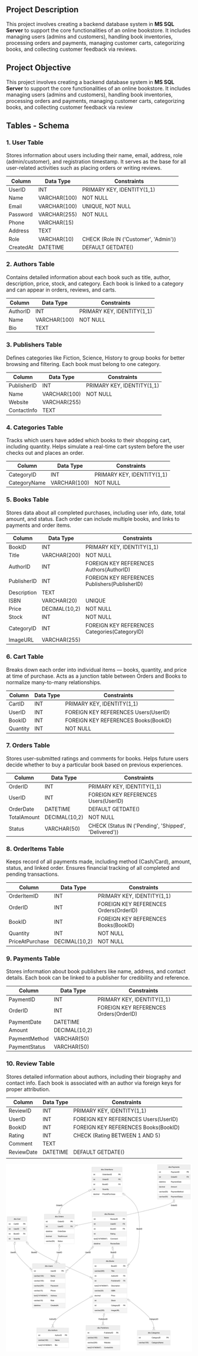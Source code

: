 
## Project Description

This project involves creating a backend database system in **MS SQL Server** to support the core functionalities of an online bookstore. It includes managing users (admins and customers), handling book inventories, processing orders and payments, managing customer carts, categorizing books, and collecting customer feedback via reviews.


## Project Objective

This project involves creating a backend database system in **MS SQL Server** to support the core functionalities of an online bookstore. It includes managing users (admins and customers), handling book inventories, processing orders and payments, managing customer carts, categorizing books, and collecting customer feedback via review

## Tables - Schema

### 1. User Table

Stores information about users including their name, email, address, role (admin/customer), and registration timestamp. It serves as the base for all user-related activities such as placing orders or writing reviews.

|Column|Data Type|Constraints|
|---|---|---|
|UserID|INT|PRIMARY KEY, IDENTITY(1,1)|
|Name|VARCHAR(100)|NOT NULL|
|Email|VARCHAR(100)|UNIQUE, NOT NULL|
|Password|VARCHAR(255)|NOT NULL|
|Phone|VARCHAR(15)||
|Address|TEXT||
|Role|VARCHAR(10)|CHECK (Role IN ('Customer', 'Admin'))|
|CreatedAt|DATETIME|DEFAULT GETDATE()|

### 2. Authors Table

Contains detailed information about each book such as title, author, description, price, stock, and category. Each book is linked to a category and can appear in orders, reviews, and carts.

|Column|Data Type|Constraints|
|---|---|---|
|AuthorID|INT|PRIMARY KEY, IDENTITY(1,1)|
|Name|VARCHAR(100)|NOT NULL|
|Bio|TEXT||

### 3. Publishers Table 

Defines categories like Fiction, Science, History to group books for better browsing and filtering. Each book must belong to one category.

|Column|Data Type|Constraints|
|---|---|---|
|PublisherID|INT|PRIMARY KEY, IDENTITY(1,1)|
|Name|VARCHAR(100)|NOT NULL|
|Website|VARCHAR(255)||
|ContactInfo|TEXT||

### 4. Categories Table

Tracks which users have added which books to their shopping cart, including quantity. Helps simulate a real-time cart system before the user checks out and places an order.

|Column|Data Type|Constraints|
|---|---|---|
|CategoryID|INT|PRIMARY KEY, IDENTITY(1,1)|
|CategoryName|VARCHAR(100)|NOT NULL|

### 5. Books Table

Stores data about all completed purchases, including user info, date, total amount, and status. Each order can include multiple books, and links to payments and order items.

|Column|Data Type|Constraints|
|---|---|---|
|BookID|INT|PRIMARY KEY, IDENTITY(1,1)|
|Title|VARCHAR(200)|NOT NULL|
|AuthorID|INT|FOREIGN KEY REFERENCES Authors(AuthorID)|
|PublisherID|INT|FOREIGN KEY REFERENCES Publishers(PublisherID)|
|Description|TEXT||
|ISBN|VARCHAR(20)|UNIQUE|
|Price|DECIMAL(10,2)|NOT NULL|
|Stock|INT|NOT NULL|
|CategoryID|INT|FOREIGN KEY REFERENCES Categories(CategoryID)|
|ImageURL|VARCHAR(255)||

### 6. Cart Table

Breaks down each order into individual items — books, quantity, and price at time of purchase. Acts as a junction table between Orders and Books to normalize many-to-many relationships.

|Column|Data Type|Constraints|
|---|---|---|
|CartID|INT|PRIMARY KEY, IDENTITY(1,1)|
|UserID|INT|FOREIGN KEY REFERENCES Users(UserID)|
|BookID|INT|FOREIGN KEY REFERENCES Books(BookID)|
|Quantity|INT|NOT NULL|

### 7. Orders Table

Stores user-submitted ratings and comments for books. Helps future users decide whether to buy a particular book based on previous experiences.

| Column      | Data Type     | Constraints                                           |
| ----------- | ------------- | ----------------------------------------------------- |
| OrderID     | INT           | PRIMARY KEY, IDENTITY(1,1)                            |
| UserID      | INT           | FOREIGN KEY REFERENCES Users(UserID)                  |
| OrderDate   | DATETIME      | DEFAULT GETDATE()                                     |
| TotalAmount | DECIMAL(10,2) | NOT NULL                                              |
| Status      | VARCHAR(50)   | CHECK (Status IN ('Pending', 'Shipped', 'Delivered')) |
### 8. OrderItems Table

Keeps record of all payments made, including method (Cash/Card), amount, status, and linked order. Ensures financial tracking of all completed and pending transactions.

| Column          | Data Type     | Constraints                            |
| --------------- | ------------- | -------------------------------------- |
| OrderItemID     | INT           | PRIMARY KEY, IDENTITY(1,1)             |
| OrderID         | INT           | FOREIGN KEY REFERENCES Orders(OrderID) |
| BookID          | INT           | FOREIGN KEY REFERENCES Books(BookID)   |
| Quantity        | INT           | NOT NULL                               |
| PriceAtPurchase | DECIMAL(10,2) | NOT NULL                               |

### 9. Payments Table

Stores information about book publishers like name, address, and contact details. Each book can be linked to a publisher for credibility and reference.

| Column        | Data Type     | Constraints                            |
| ------------- | ------------- | -------------------------------------- |
| PaymentID     | INT           | PRIMARY KEY, IDENTITY(1,1)             |
| OrderID       | INT           | FOREIGN KEY REFERENCES Orders(OrderID) |
| PaymentDate   | DATETIME      |                                        |
| Amount        | DECIMAL(10,2) |                                        |
| PaymentMethod | VARCHAR(50)   |                                        |
| PaymentStatus | VARCHAR(50)   |                                        |

### 10. Review Table

Stores detailed information about authors, including their biography and contact info. Each book is associated with an author via foreign keys for proper attribution.

| Column     | Data Type | Constraints                          |
| ---------- | --------- | ------------------------------------ |
| ReviewID   | INT       | PRIMARY KEY, IDENTITY(1,1)           |
| UserID     | INT       | FOREIGN KEY REFERENCES Users(UserID) |
| BookID     | INT       | FOREIGN KEY REFERENCES Books(BookID) |
| Rating     | INT       | CHECK (Rating BETWEEN 1 AND 5)       |
| Comment    | TEXT      |                                      |
| ReviewDate | DATETIME  | DEFAULT GETDATE()                    |
|            |           |                                      |

![](4-%20University%20Stuff/assets/Editor%20_%20Mermaid%20Chart-2025-05-13-180901.png)